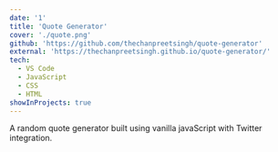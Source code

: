 ```yaml
---
date: '1'
title: 'Quote Generator'
cover: './quote.png'
github: 'https://github.com/thechanpreetsingh/quote-generator'
external: 'https://thechanpreetsingh.github.io/quote-generator/'
tech:
  - VS Code
  - JavaScript
  - CSS
  - HTML
showInProjects: true
---
```


A random quote generator built using vanilla javaScript with Twitter integration.
